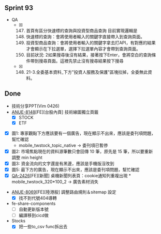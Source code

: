 ## Sprint 93 

* QA
	* [x] 147.  首頁有區分快速標的查詢與投資型商品查詢
		目前實現邏輯是
		1. 快速標的查詢：會將使用者輸入的關鍵字直接帶入到查詢頁面。
		2. 投資型商品查詢：會將使用者輸入的關鍵字拿去打API，有對應的結果才會顯示在下拉選單，選擇下拉選單內容才會帶到查詢頁面。
		3. 目前狀況: 2如果搜尋後沒有結果，接著按下Enter，會將空白的查詢條件帶到搜尋頁面。這裡先禁止沒有搜尋結果按下搜尋
	* [x] 148. 21-3.全委基本資料_下方"投資人服務及保護"區塊拉掉，全委無此資料。

## Done
* 技術分享PPT(Vim 0426)
* [ANUE-8148](https://cnyesrd.atlassian.net/browse/ANUE-8148)[FE][台股內頁] 技術線圖獨立頁籤
	* [x] STOCK
	* [x] ETF
* [x] 圖1: 專家觀點下方應該要有一個廣告，現在顯示不出來，應該是委刊項問題，幫忙確認
	* mobile_twstock_topic_native → 委刊項已暫停
* [x] 圖2: 市場焦點現在的資料源筆數只會回傳 10 筆，原先是 15 筆，所以要重新調整 min height
* [x] 圖3: 資金流向的文字還是有黑邊，應該是手機版沒改到
* [x] 圖5: 最下方的廣告，現在顯示不出來，應該是委刊項問題，幫忙確認
* [x] [QA-2426](https://cnyesrd.atlassian.net/browse/QA-2426)[FE][新聞] 桌機新聞列表頁：cookie通知列重複出現
		*  mobile_twstock_320*100_2 → 廣告素材消失
 * [ANUE-8069](https://cnyesrd.atlassian.net/browse/ANUE-8069)\[FE\]\[陸港股\] 調整路由規則＆sitemap 設定
	* [x] 找不到代號404導轉

*  fe-share-components
	* [ ] 自動更新版本號
	* [ ] 編譯移到cicd做

 *  Stocks
	* [x] 把一些to_csv func拆出去
